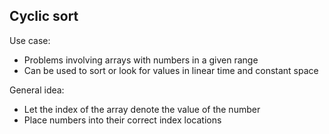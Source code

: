 ## Cyclic sort

Use case:
- Problems involving arrays with numbers in a given range
- Can be used to sort or look for values in linear time and constant space

General idea:
- Let the index of the array denote the value of the number
- Place numbers into their correct index locations